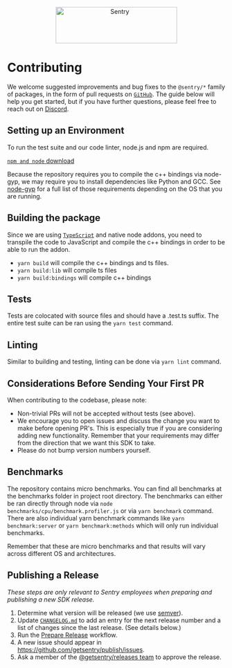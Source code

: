 <p align="center">
  <a href="https://sentry.io/?utm_source=github&utm_medium=logo" target="_blank">
    <img src="https://sentry-brand.storage.googleapis.com/sentry-wordmark-dark-280x84.png" alt="Sentry" width="280" height="84">
  </a>
</p>

# Contributing

We welcome suggested improvements and bug fixes to the `@sentry/*` family of packages, in the form of pull requests on
[`GitHub`](https://github.com/getsentry/sentry-javascript). The guide below will help you get started, but if you have
further questions, please feel free to reach out on [Discord](https://discord.gg/Ww9hbqr).

## Setting up an Environment

To run the test suite and our code linter, node.js and npm are required.

[`npm and node` download](https://docs.npmjs.com/downloading-and-installing-node-js-and-npm)

Because the repository requires you to compile the c++ bindings via node-gyp, we may require you to install dependencies
like Python and GCC. See [node-gyp](https://github.com/nodejs/node-gyp#on-unix) for a full list of those requirements
depending on the OS that you are running.

## Building the package

Since we are using [`TypeScript`](https://www.typescriptlang.org/) and native node addons, you need to transpile the
code to JavaScript and compile the c++ bindings in order to be able to run the addon.

- `yarn build` will compile the c++ bindings and ts files.
- `yarn build:lib` will compile ts files
- `yarn build:bindings` will compile c++ bindings

## Tests

Tests are colocated with source files and should have a .test.ts suffix. The entire test suite can be ran using the
`yarn test` command.

## Linting

Similar to building and testing, linting can be done via `yarn lint` command.

## Considerations Before Sending Your First PR

When contributing to the codebase, please note:

- Non-trivial PRs will not be accepted without tests (see above).
- We encourage you to open issues and discuss the change you want to make before opening PR's. This is especially true
  if you are considering adding new functionality. Remember that your requirements may differ from the direction that we
  want this SDK to take.
- Please do not bump version numbers yourself.

## Benchmarks

The repository contains micro benchmarks. You can find all benchmarks at the benchmarks folder in project root
directory. The benchmarks can either be ran directly through node via `node benchmarks/cpu/benchmark.profiler.js` or via
`yarn benchmark` command. There are also individual yarn benchmark commands like `yarn benchmark:server` or
`yarn benchmark:methods` which will only run individual benchmarks.

Remember that these are micro benchmarks and that results will vary across different OS and architectures.

## Publishing a Release

_These steps are only relevant to Sentry employees when preparing and publishing a new SDK release._

1. Determine what version will be released (we use [semver](https://semver.org)).
2. Update [`CHANGELOG.md`](https://github.com/getsentry/sentry-javascript/edit/master/CHANGELOG.md) to add an entry for
   the next release number and a list of changes since the last release. (See details below.)
3. Run the [Prepare Release](https://github.com/getsentry/sentry-javascript/actions/workflows/release.yml) workflow.
4. A new issue should appear in https://github.com/getsentry/publish/issues.
5. Ask a member of the [@getsentry/releases team](https://github.com/orgs/getsentry/teams/releases/members) to approve
   the release.
